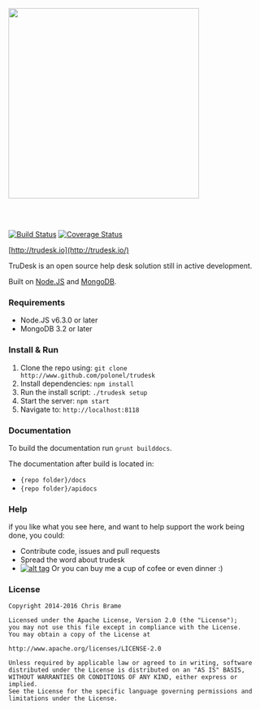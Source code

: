 <a href="http://trudesk.io"><img src="http://trudesk.io/TD_Black.png" width="375" /></a>

<br/><br/>

[![Build Status](https://travis-ci.org/polonel/trudesk.svg?branch=master)](https://travis-ci.org/polonel/trudesk)
[![Coverage Status](https://coveralls.io/repos/polonel/trudesk/badge.svg?branch=master&service=github)](https://coveralls.io/github/polonel/trudesk?branch=develop)

[http://trudesk.io](http://trudesk.io/)

TruDesk is an open source help desk solution still in active development. 

Built on [Node.JS](http://nodejs.org) and [MongoDB](http://www.mongodb.org).

### Requirements
+ Node.JS v6.3.0 or later
+ MongoDB 3.2 or later

### Install & Run
1. Clone the repo using: ```git clone http://www.github.com/polonel/trudesk```
2. Install dependencies: ```npm install```
3. Run the install script: ```./trudesk setup```
4. Start the server: ```npm start```
5. Navigate to: ```http://localhost:8118```

### Documentation
To build the documentation run ```grunt builddocs```.

The documentation after build is located in:
- ```{repo folder}/docs``` 
- ```{repo folder}/apidocs```

### Help
if you like what you see here, and want to help support the work being done, you could:

+ Contribute code, issues and pull requests
+ Spread the word about trudesk
+ [![alt tag](https://www.paypalobjects.com/en_US/i/btn/btn_donate_SM.gif)](https://www.paypal.com/cgi-bin/webscr?cmd=_s-xclick&hosted_button_id=USPWFP6P6RTKC) Or you can buy me a cup of cofee or even dinner :)



### License

    Copyright 2014-2016 Chris Brame
    
    Licensed under the Apache License, Version 2.0 (the "License");
    you may not use this file except in compliance with the License.
    You may obtain a copy of the License at
    
    http://www.apache.org/licenses/LICENSE-2.0
    
    Unless required by applicable law or agreed to in writing, software
    distributed under the License is distributed on an "AS IS" BASIS,
    WITHOUT WARRANTIES OR CONDITIONS OF ANY KIND, either express or implied.
    See the License for the specific language governing permissions and
    limitations under the License.